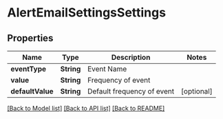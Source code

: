# AlertEmailSettingsSettings

## Properties
Name | Type | Description | Notes
------------ | ------------- | ------------- | -------------
**eventType** | **String** | Event Name | 
**value** | **String** | Frequency of event | 
**defaultValue** | **String** | Default frequency of event | [optional] 

[[Back to Model list]](../README.md#documentation-for-models) [[Back to API list]](../README.md#documentation-for-api-endpoints) [[Back to README]](../README.md)


